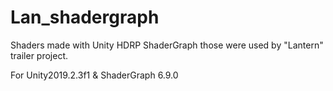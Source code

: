 # Lan_shadergraph
Shaders made with Unity HDRP ShaderGraph  those were used by "Lantern" trailer project.

For Unity2019.2.3f1 & ShaderGraph 6.9.0
